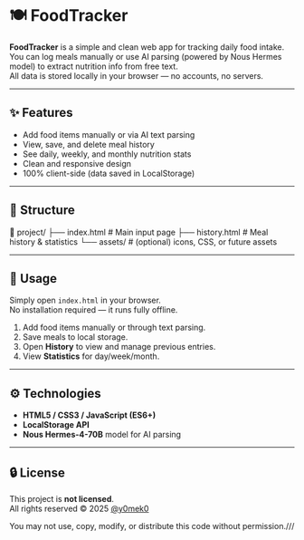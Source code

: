 # 🍽️ FoodTracker

**FoodTracker** is a simple and clean web app for tracking daily food intake.  
You can log meals manually or use AI parsing (powered by Nous Hermes model) to extract nutrition info from free text.  
All data is stored locally in your browser — no accounts, no servers.

---

## ✨ Features

- Add food items manually or via AI text parsing  
- View, save, and delete meal history  
- See daily, weekly, and monthly nutrition stats  
- Clean and responsive design  
- 100% client-side (data saved in LocalStorage)

---

## 🧭 Structure

📂 project/
├── index.html # Main input page
├── history.html # Meal history & statistics
└── assets/ # (optional) icons, CSS, or future assets


---

## 🚀 Usage

Simply open `index.html` in your browser.  
No installation required — it runs fully offline.

1. Add food items manually or through text parsing.
2. Save meals to local storage.
3. Open **History** to view and manage previous entries.
4. View **Statistics** for day/week/month.

---

## ⚙️ Technologies

- **HTML5 / CSS3 / JavaScript (ES6+)**
- **LocalStorage API**
- **Nous Hermes-4-70B** model for AI parsing

---

## 🔒 License

This project is **not licensed**.  
All rights reserved © 2025 [@y0mek0](https://github.com/y0mek0)

You may not use, copy, modify, or distribute this code without permission.///

